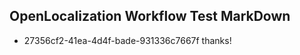 ## OpenLocalization Workflow Test MarkDown
* 27356cf2-41ea-4d4f-bade-931336c7667f thanks!

<!--HONumber=Aug16_HO4-->


